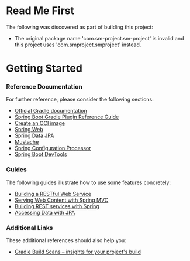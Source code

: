 # Read Me First
The following was discovered as part of building this project:

* The original package name 'com.sm-project.sm-project' is invalid and this project uses 'com.smproject.smproject' instead.

# Getting Started

### Reference Documentation
For further reference, please consider the following sections:

* [Official Gradle documentation](https://docs.gradle.org)
* [Spring Boot Gradle Plugin Reference Guide](https://docs.spring.io/spring-boot/docs/2.5.3/gradle-plugin/reference/html/)
* [Create an OCI image](https://docs.spring.io/spring-boot/docs/2.5.3/gradle-plugin/reference/html/#build-image)
* [Spring Web](https://docs.spring.io/spring-boot/docs/2.5.3/reference/htmlsingle/#boot-features-developing-web-applications)
* [Spring Data JPA](https://docs.spring.io/spring-boot/docs/2.5.3/reference/htmlsingle/#boot-features-jpa-and-spring-data)
* [Mustache](https://docs.spring.io/spring-boot/docs/2.5.3/reference/htmlsingle/#boot-features-spring-mvc-template-engines)
* [Spring Configuration Processor](https://docs.spring.io/spring-boot/docs/2.5.3/reference/htmlsingle/#configuration-metadata-annotation-processor)
* [Spring Boot DevTools](https://docs.spring.io/spring-boot/docs/2.5.3/reference/htmlsingle/#using-boot-devtools)

### Guides
The following guides illustrate how to use some features concretely:

* [Building a RESTful Web Service](https://spring.io/guides/gs/rest-service/)
* [Serving Web Content with Spring MVC](https://spring.io/guides/gs/serving-web-content/)
* [Building REST services with Spring](https://spring.io/guides/tutorials/bookmarks/)
* [Accessing Data with JPA](https://spring.io/guides/gs/accessing-data-jpa/)

### Additional Links
These additional references should also help you:

* [Gradle Build Scans – insights for your project's build](https://scans.gradle.com#gradle)

